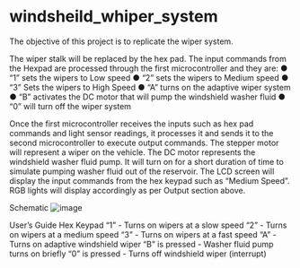 # windsheild_whiper_system

The objective of this project is to replicate the wiper system.

The wiper stalk will be replaced by the hex pad. The input commands from the Hexpad are processed through the first microcontroller and they are:
●	“1” sets the wipers to Low speed
●	“2” sets the wipers to Medium speed
●	“3” Sets the wipers to High Speed
●	“A” turns on the adaptive wiper system
●	“B” activates the DC motor that will pump the windshield washer fluid
●	“0” will turn off the wiper system

Once the first microcontroller receives the inputs such as hex pad commands and light sensor readings, it processes it and sends it to the second microcontroller to execute output commands. The stepper motor will represent a wiper on the vehicle. The DC motor represents the windshield washer fluid pump. It will turn on for a short duration of time to simulate pumping washer fluid out of the reservoir. The LCD screen will display the input commands from the hex keypad such as “Medium Speed”. RGB lights will display accordingly as per Output section above. 

Schematic
![image](https://github.com/JeffryHopur/windsheild_whiper_system/assets/96551103/8b750349-ba37-4a50-958a-ab889eb2f2bc)

User’s Guide
Hex Keypad
“1” - Turns on wipers at a slow speed
“2” - Turns on wipers at a medium speed
“3” - Turns on wipers at a fast speed
“A” - Turns on adaptive windshield wiper 
“B” is pressed - Washer fluid pump turns on briefly
“0” is pressed - Turns off windshield wiper (interrupt)
